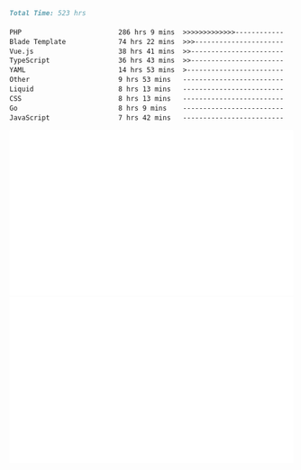 <!--START_SECTION:waka-->

```markdown
Total Time: 523 hrs

PHP                        286 hrs 9 mins  >>>>>>>>>>>>>------------   53.70 %
Blade Template             74 hrs 22 mins  >>>----------------------   13.96 %
Vue.js                     38 hrs 41 mins  >>-----------------------   07.26 %
TypeScript                 36 hrs 43 mins  >>-----------------------   06.89 %
YAML                       14 hrs 53 mins  >------------------------   02.79 %
Other                      9 hrs 53 mins   -------------------------   01.86 %
Liquid                     8 hrs 13 mins   -------------------------   01.54 %
CSS                        8 hrs 13 mins   -------------------------   01.54 %
Go                         8 hrs 9 mins    -------------------------   01.53 %
JavaScript                 7 hrs 42 mins   -------------------------   01.45 %
```

<!--END_SECTION:waka-->
<p align="center">
    <img src="https://raw.githubusercontent.com/rjp2525/rjp2525/output/generated/overview.svg">
    <img src="https://raw.githubusercontent.com/rjp2525/rjp2525/output/generated/languages.svg">
</p>
